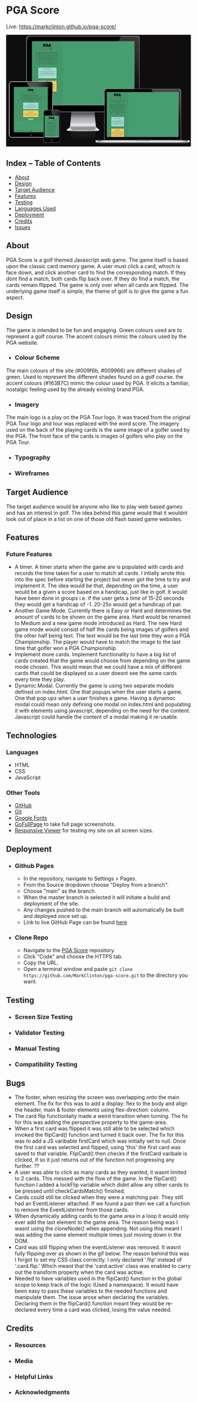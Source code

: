 # PGA Score 
Live: https://markclinton.github.io/pga-score/

![Main image](documentation/site_images/multi_screen_image.png)

## Index – Table of Contents
* [About](#about) 
* [Design](#design)
* [Target Audience](#target-audience)
* [Features](#features)
* [Testing](#testing)
* [Languages Used](#technologies-used)
* [Deployment](#deployment)
* [Credits](#credits)
* [Issues](#issues)

## About
PGA Score is a golf themed Javascript web game. The game itself is based upon the classic card memory game. A user must 
click a card, whoch is face down, and click another card to find the corresponding match. If they dont find a match, both
cards flip back over. If they do find a match, the cards remain flipped. The game is only over when all cards are flipped. 
The underlying game itself is simple, the theme of golf is to give the game a fun aspect. 

## Design
The game is intended to be fun and engaging. Green colours used are to represent a golf course. The accent colours mimic 
the colours used by the PGA website. 

- ### Colour Scheme 
The main colours of the site (#009f6b, #009966) are different shades of green. Used to represent the different shades found
on a golf course. the accent colours (#163B7C) mimic the colour used by PGA. It elicits a familiar, nostalgic feeling 
 used by the already exisitng brand PGA.  

- ### Imagery
The main logo is a play on the PGA Tour logo. It was traced from the original PGA Tour logo and tour was replaced with the word
score. The imagery used on the back of the playing cards is the same image of a golfer used by the PGA. The front face of the 
cards is images of golfers who play on the PGA Tour. 

- ### Typography 


- ### Wireframes

## Target Audience
The target audience would be anyone who like to play web based games and has an interest in golf. The idea behind this game
would that it wouldnt look out of place in a list on one of those old flash based game websites.

## Features

### Future Features
- A timer. A timer starts when the game are is populated with cards and records the time taken for a user to match all cards. 
I intially wrote this into the spec before starting the project but never got the time to try and implement it. The idea would
be that, depending on the time, a user would be a given a score based on a handicap, just like in golf. It would have been done
in groups i.e. if the user gets a time of 15-20 seconds they would get a handicap of -1. 20-25s would get a handicap of par.
- Another Game Mode. Currently there is Easy or Hard and determines the amount of cards to be shown on the game area. Hard 
would be renamed to Medium and a new game mode introduced as Hard. The new Hard game mode would consist of half the cards 
being images of golfers and the other half being text. The text would be the last time they won a PGA Championship. The 
player would have to match the image to the last time that golfer won a PGA Championship.
- Implement more cards. Implement functionality to have a big list of cards created that the game would choose from depending
on the game mode chosen. This would mean that we could have a mix of different cards that could be displayed so a user doesnt
see the same cards every time they play. 
- Dynamic Modal. Currently the game is using two separate modals defined on index.html. One that popups when the user starts
a game. One that pop ups when a user finishes a game. Having a dynamoc modal could mean only defining one modal on index.html
and populating it with elements using javascript, depending on the need for the content. Javascript could handle the content
of a modal making it re-usable. 

## Technologies

### Languages
- HTML
- CSS
- JavaScript

### Other Tools
- [GitHub](https://github.com/)
- [Git](https://git-scm.com/)
- [Google Fonts](https://fonts.google.com/)
- [GoFullPage](https://gofullpage.com/) to take full page screenshots.
- [Responsive Viewer](https://chrome.google.com/webstore/detail/responsive-viewer/inmopeiepgfljkpkidclfgbgbmfcennb/related?hl=en) for testing my site on all screen sizes.


## Deployment

- ### Github Pages
  - In the repository, navigate to Settings > Pages.
  - From the Source dropdown choose "Deploy from a branch".
  - Choose "main" as the branch.
  - When the master branch is selected it will initiate a build and deployment of the site.
  - Any changes pushed to the main branch will automatically be built and deployed once set up.
  - Link to live GitHub Page can be found [here](https://markclinton.github.io/pga-score/)

- ### Clone Repo
  - Navigate to the [PGA Score](https://github.com/MarkClinton/pga-score) repository.
  - Click "Code" and choose the HTTPS tab.
  - Copy the URL. 
  - Open a terminal window and paste `git clone https://github.com/MarkClinton/pga-score.git` to the directory you want.

## Testing

- ### Screen Size Testing

- ### Validator Testing

- ### Manual Testing 

- ### Compatibility Testing

## Bugs
- The footer, when resizing the screen was overlapping onto the main element. The fix for this was to add a display: flex 
to the body and align the header, main & footer elements using flex-direction: column.
- The card flip functionlaity made a weird transition when turning. The fix for this was adding the perspective property to the game-area. 
- When a first card was flipped it was still able to be selected which invoked the flipCard() function and turned it back over. The fix for this was to add a JS varibable firstCard which was initially set to null. Once the first card was selected and flipped, using 'this'
the first card was saved to that variable. FlipCard() then checks if the firstCard varibale is clicked, if so it just returns
out of the function not progressing any further. ??
- A user was able to click as many cards as they wanted, it wasnt limited to 2 cards. This messed with the flow of the game.
In the flipCard() function I added a lockFlip variable which didnt allow any other cards to be pressed until checkCardsMatch()
finished.
- Cards could still be clicked when they were a matching pair. They still had an EventListener attached. If we found a pair 
then we call a function to remove the EventListerner from those cards.
- When dynamically adding cards to the game area in a loop it would only ever add the last element to the game area. 
The reason being was I wasnt using the cloneNode() when appending. Not using this meant I was adding the same element 
multiple times just moving down in the DOM.
- Card was still flipping when the eventListener was removed. It wasnt fully flipping over as shown in the gif below. 
The reason behind this was I forgot to set my CSS class correctly. I only declared '.flip' instead of '.card.flip.' 
Which meant that the 'card:active' class was enabled to carry out the transform property when the card was active. 
- Needed to have variables used in the flipCard() function in the global scope to keep track of the logic (Used a namespace). 
It would have been easy to pass these variables to the needed functions and manipulate them. The issue arose when declaring 
the variables. Declaring them in the flipCard() function meant they would be re-declared every time a card was clicked, 
losing the value needed. 


## Credits

- ### Resources


- ### Media


- ### Helpful Links


- ### Acknowledgments 



